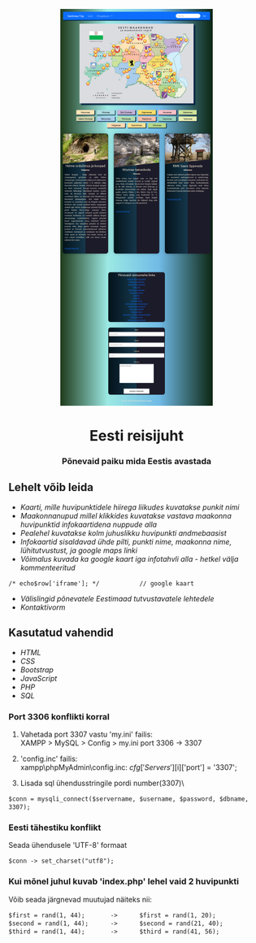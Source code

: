 <p align="center"><img src="Screenshot.png" width="300px"></p>

<h1 align="center">
    <strong>Eesti reisijuht</strong>
</h1>
<h3 align="center">
    Põnevaid paiku mida Eestis avastada
</h3>


## Lehelt võib leida
* *Kaarti, mille huvipunktidele hiirega liikudes kuvatakse punkit nimi*
* *Maakonnanupud millel klikkides kuvatakse vastava maakonna huvipunktid infokaartidena nuppude alla*
* *Pealehel kuvatakse kolm juhuslikku huvipunkti andmebaasist*
* *Infokaartid sisaldavad ühde pilti, punkti nime, maakonna nime, lühitutvustust, ja google maps linki*
* *Võimalus kuvada ka google kaart iga infotahvli alla - hetkel välja kommenteeritud*
```
/* echo$row['iframe']; */			// google kaart
```
* *Välislingid põnevatele Eestimaad tutvustavatele lehtedele*
* *Kontaktivorm*


## Kasutatud vahendid
* *HTML*
* *CSS*
* *Bootstrap*
* *JavaScript*
* *PHP*
* *SQL*

### Port 3306 konflikti korral
1. Vahetada port 3307 vastu 'my.ini' failis:\
XAMPP > MySQL > Config > my.ini port 3306 -> 3307

2. 'config.inc' failis:\
xampp\phpMyAdmin\config.inc:
$cfg['Servers'][$i]['port'] = '3307';

3. Lisada sql ühendusstringile pordi number(3307)\
```
$conn = mysqli_connect($servername, $username, $password, $dbname, 3307);
```

### Eesti tähestiku konflikt
Seada ühendusele 'UTF-8' formaat
```
$conn -> set_charset("utf8");
```

### Kui mõnel juhul kuvab 'index.php' lehel vaid 2 huvipunkti
Võib seada järgnevad muutujad näiteks nii:
```
$first = rand(1, 44);       ->      $first = rand(1, 20);
$second = rand(1, 44);      ->      $second = rand(21, 40);
$third = rand(1, 44);       ->      $third = rand(41, 56);
```
